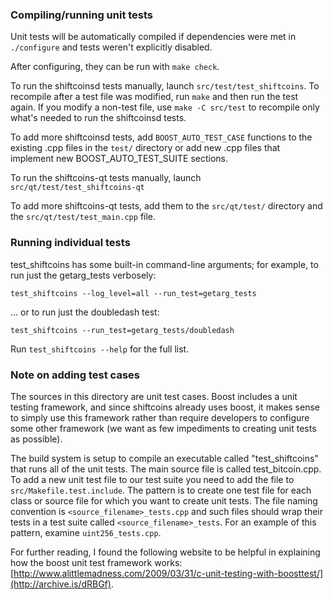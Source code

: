 ### Compiling/running unit tests

Unit tests will be automatically compiled if dependencies were met in `./configure`
and tests weren't explicitly disabled.

After configuring, they can be run with `make check`.

To run the shiftcoinsd tests manually, launch `src/test/test_shiftcoins`. To recompile
after a test file was modified, run `make` and then run the test again. If you
modify a non-test file, use `make -C src/test` to recompile only what's needed
to run the shiftcoinsd tests.

To add more shiftcoinsd tests, add `BOOST_AUTO_TEST_CASE` functions to the existing
.cpp files in the `test/` directory or add new .cpp files that
implement new BOOST_AUTO_TEST_SUITE sections.

To run the shiftcoins-qt tests manually, launch `src/qt/test/test_shiftcoins-qt`

To add more shiftcoins-qt tests, add them to the `src/qt/test/` directory and
the `src/qt/test/test_main.cpp` file.

### Running individual tests

test_shiftcoins has some built-in command-line arguments; for
example, to run just the getarg_tests verbosely:

    test_shiftcoins --log_level=all --run_test=getarg_tests

... or to run just the doubledash test:

    test_shiftcoins --run_test=getarg_tests/doubledash

Run `test_shiftcoins --help` for the full list.

### Note on adding test cases

The sources in this directory are unit test cases.  Boost includes a
unit testing framework, and since shiftcoins already uses boost, it makes
sense to simply use this framework rather than require developers to
configure some other framework (we want as few impediments to creating
unit tests as possible).

The build system is setup to compile an executable called "test_shiftcoins"
that runs all of the unit tests.  The main source file is called
test_bitcoin.cpp. To add a new unit test file to our test suite you need
to add the file to `src/Makefile.test.include`. The pattern is to create
one test file for each class or source file for which you want to create
unit tests.  The file naming convention is `<source_filename>_tests.cpp`
and such files should wrap their tests in a test suite
called `<source_filename>_tests`. For an example of this pattern,
examine `uint256_tests.cpp`.

For further reading, I found the following website to be helpful in
explaining how the boost unit test framework works:
[http://www.alittlemadness.com/2009/03/31/c-unit-testing-with-boosttest/](http://archive.is/dRBGf).
